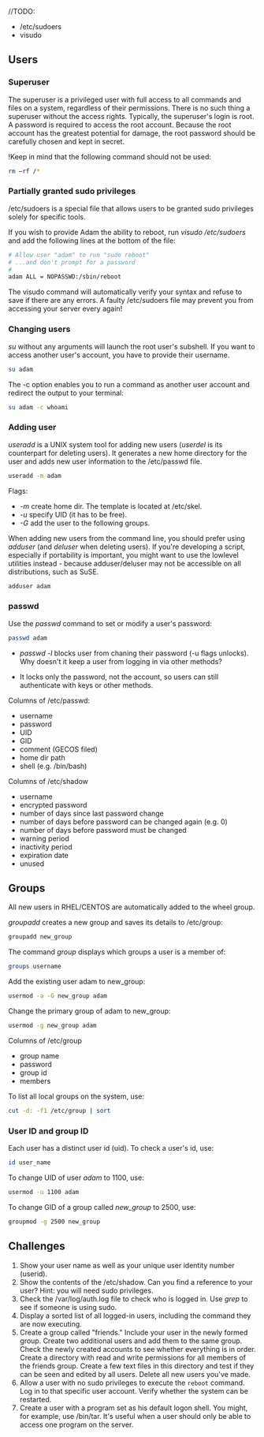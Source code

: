 //TODO:
* /etc/sudoers
* visudo

## Users
### Superuser
The superuser is a privileged user with full access to all commands and files on a system, regardless of their permissions. There is no such thing a superuser without the access rights. Typically, the superuser's login is root. A password is required to access the root account. Because the root account has the greatest potential for damage, the root password should be carefully chosen and kept in secret.

!Keep in mind that the following command should not be used:

```bash
rm –rf /*
```

### Partially granted sudo privileges 

/etc/sudoers is a special file that allows users to be granted sudo privileges solely for specific tools.

If you wish to provide Adam the ability to reboot, run <i>visudo /etc/sudoers</i> and add the following lines at the bottom of the file: 

```bash
# Allow user "adam" to run "sudo reboot"
# ...and don't prompt for a password
#
adam ALL = NOPASSWD:/sbin/reboot
```

The visudo command will automatically verify your syntax and refuse to save if there are any errors. A faulty /etc/sudoers file may prevent you from accessing your server every again!

### Changing users
<i>su</i> without any arguments will launch the root user's subshell. If you want to access another user's account, you have to provide their username.

```bash
su adam
```

The -c option enables you to run a command as another user account and redirect the output to your terminal:

```bash
su adam -c whoami
```

### Adding user

<i>useradd</i> is a UNIX system tool for adding new users (<i>userdel</i> is its counterpart for deleting users). It generates a new home directory for the user and adds new user information to the /etc/passwd file.

```bash
useradd -m adam
```

Flags:
* <i>-m</i> create home dir. The template is located at /etc/skel.
* <i>-u</i> specify UID (it has to be free).
* <i>-G</i> add the user to the following groups.

When adding new users from the command line, you should prefer using <i>adduser</i> (and <i>deluser</i> when deleting users). If you're developing a script, especially if portability is important, you might want to use the lowlevel utilities instead - because adduser/deluser may not be accessible on all distributions, such as SuSE.

```bash
adduser adam
```

### passwd
Use the <i>passwd</i> command to set or modify a user's password:

```bash
passwd adam
```

* <i>passwd -l</i>  blocks user from chaning their password (-u flags unlocks). Why doesn't it keep a user from logging in via other methods?
- It locks only the password, not the account, so users can still authenticate with keys or other methods.
 
Columns of /etc/passwd:

* username
* password
* UID
* GID
* comment (GECOS filed)
* home dir path
* shell (e.g. /bin/bash)

Columns of /etc/shadow

* username
* encrypted password
* number of days since last password change
* number of days before password can be changed again (e.g. 0)
* number of days before password must be changed
* warning period
* inactivity period
* expiration date
* unused
 
## Groups

All new users in RHEL/CENTOS are automatically added to the wheel group.

<i>groupadd</i> creates a new group and saves its details to /etc/group:

```bash
groupadd new_group
```

The command <i>group</i> displays which groups a user is a member of:

```bash
groups username
```

Add the existing user adam to new_group:

```bash
usermod -a -G new_group adam 
```

Change the primary group of adam to new_group:

```bash
usermod -g new_group adam 
```

Columns of /etc/group

* group name
* password
* group id
* members

To list all local groups on the system, use:

```bash
cut -d: -f1 /etc/group | sort
```

### User ID and group ID

Each user has a distinct user id (uid). To check a user's id, use:

```bash
id user_name
```

To change UID of user <i>adam</i> to 1100, use:

```bash
usermod -u 1100 adam
```

To change GID of a group called <i>new_group</i> to 2500, use:

```bash
groupmod -g 2500 new_group
```

## Challenges

1. Show your user name as well as your unique user identity number (userid).
1. Show the contents of the /etc/shadow. Can you find a reference to your user? Hint: you will need sudo privileges.
1. Check the /var/log/auth.log file to check who is logged in. Use <i>grep</i> to see if someone is using sudo.
1. Display a sorted list of all logged-in users, including the command they are now executing. 
1. Create a group called "friends." Include your user in the newly formed group. Create two additional users and add them to the same group. Check the newly created accounts to see whether everything is in order. Create a directory with read and write permissions for all members of the friends group. Create a few text files in this directory and test if they can be seen and edited by all users. Delete all new users you've made.
1. Allow a user with no sudo privileges to execute the <code>reboot</code> command. Log in to that specific user account. Verify whether the system can be restarted.
1. Create a user with a program set as his default logon shell. You might, for example, use /bin/tar. It's useful when a user should only be able to access one program on the server. 
